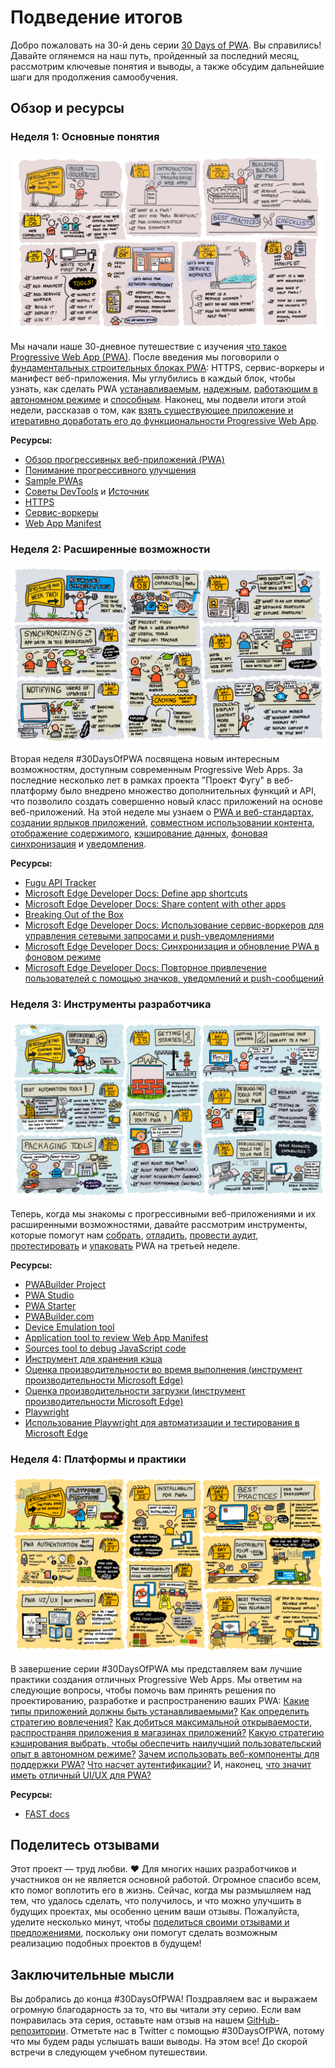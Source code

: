 # Подведение итогов

Добро пожаловать на 30-й день серии [30 Days of PWA](https://aka.ms/learn-pwa/30Days-blog). Вы справились! Давайте оглянемся на наш путь, пройденный за последний месяц, рассмотрим ключевые понятия и выводы, а также обсудим дальнейшие шаги для продолжения самообучения.

## Обзор и ресурсы

### Неделя 1: Основные понятия

![Визуальное руководство по неделе основных концепций](./core-concepts/_media/week-1.png)

Мы начали наше 30-дневное путешествие с изучения [что такое Progressive Web App (PWA)](./core-concepts/01.md). После введения мы поговорили о [фундаментальных строительных блоках PWA](./core-concepts/02.md): HTTPS, сервис-воркеры и манифест веб-приложения. Мы углубились в каждый блок, чтобы узнать, как сделать PWA [устанавливаемым](./core-concepts/03.md), [надежным](./core-concepts/04.md), [работающим в автономном режиме](./core-concepts/05.md) и [способным](./core-concepts/06.md). Наконец, мы подвели итоги этой недели, рассказав о том, как [взять существующее приложение и итеративно доработать его до функциональности Progressive Web App](./core-concepts/07.md).

**Ресурсы:**

-   [Обзор прогрессивных веб-приложений (PWA)](https://aka.ms/learn-PWA/30Days-1.1/docs.microsoft.com/microsoft-edge/progressive-web-apps-chromium)
-   [Понимание прогрессивного улучшения](https://aka.ms/learn-PWA/30Days-1.1/alistapart.com/article/understandingprogressiveenhancement)
-   [Sample PWAs](https://aka.ms/learn-PWA/30Days-1.1/docs.microsoft.com/microsoft-edge/progressive-web-apps-chromium/demo-pwas)
-   [Советы DevTools](https://aka.ms/learn-PWA/30Days-1.1/devtoolstips.org) и [Источник](https://aka.ms/learn-PWA/30Days-1.1/github.com/captainbrosset/devtools-tips)
-   [HTTPS](https://aka.ms/learn-PWA/30Days-1.2/developer.mozilla.org/en-US/docs/Glossary/https)
-   [Сервис-воркеры](https://aka.ms/learn-PWA/30Days-1.2/docs.microsoft.com/microsoft-edge/progressive-web-apps-chromium/how-to/service-workers)
-   [Web App Manifest](https://aka.ms/learn-PWA/30Days-1.2/docs.microsoft.com/microsoft-edge/progressive-web-apps-chromium/how-to/web-app-manifests)

### Неделя 2: Расширенные возможности

![Визуальное руководство по неделе расширенных возможностей](./advanced-capabilities/_media/week2-roadmap.png)

Вторая неделя #30DaysOfPWA посвящена новым интересным возможностям, доступным современным Progressive Web Apps. За последние несколько лет в рамках проекта "Проект Фугу" в веб-платформу было внедрено множество дополнительных функций и API, что позволило создать совершенно новый класс приложений на основе веб-приложений. На этой неделе мы узнаем о [PWA и веб-стандартах](./advanced-capabilities/01.md), [создании ярлыков приложений](./advanced-capabilities/02.md), [совместном использовании контента](./advanced-capabilities/03.md), [отображение содержимого](./advanced-capabilities/04.md), [кэширование данных](./advanced-capabilities/05.md), [фоновая синхронизация](./advanced-capabilities/06.md) и [уведомления](./advanced-capabilities/07.md).

**Ресурсы:**

-   [Fugu API Tracker](https://aka.ms/learn-PWA/30Days-2.1/fugu-tracker.web.app)
-   [Microsoft Edge Developer Docs: Define app shortcuts](https://aka.ms/learn-PWA/30Days-2.2/docs.microsoft.com/microsoft-edge/progressive-web-apps-chromium/how-to/shortcuts)
-   [Microsoft Edge Developer Docs: Share content with other apps](https://aka.ms/learn-PWA/30Days-2.3/docs.microsoft.com/microsoft-edge/progressive-web-apps-chromium/how-to/share)
-   [Breaking Out of the Box](https://aka.ms/learn-PWA/30Days-2.4/alistapart.com/article/breaking-out-of-the-box)
-   [Microsoft Edge Developer Docs: Использование сервис-воркеров для управления сетевыми запросами и push-уведомлениями](https://aka.ms/learn-PWA/30Days-2.5/docs.microsoft.com/microsoft-edge/progressive-web-apps-chromium/how-to/service-workers)
-   [Microsoft Edge Developer Docs: Синхронизация и обновление PWA в фоновом режиме](https://aka.ms/learn-PWA/30Days-2.6/docs.microsoft.com/microsoft-edge/progressive-web-apps-chromium/how-to/background-syncs)
-   [Microsoft Edge Developer Docs: Повторное привлечение пользователей с помощью значков, уведомлений и push-сообщений](https://aka.ms/learn-PWA/30Days-2.7/docs.microsoft.com/microsoft-edge/progressive-web-apps-chromium/how-to/notifications-badges)

### Неделя 3: Инструменты разработчика

![Визуальное руководство по инструментам разработчика недели](./dev-tools/_media/week3-roadmap.png)

Теперь, когда мы знакомы с прогрессивными веб-приложениями и их расширенными возможностями, давайте рассмотрим инструменты, которые помогут нам [собрать](./dev-tools/01.md), [отладить](./dev-tools/03.md), [провести аудит](./dev-tools/05.md), [протестировать](./dev-tools/06.md) и [упаковать](./dev-tools/07.md) PWA на третьей неделе.

**Ресурсы:**

-   [PWABuilder Project](https://aka.ms/learn-PWA/30Days-3.1/github.com/pwa-builder/PWABuilder)
-   [PWA Studio](https://aka.ms/learn-PWA/30Days-3.1/pwa-studio)
-   [PWA Starter](https://aka.ms/learn-PWA/30Days-3.1/github.com/pwa-builder/pwa-starter)
-   [PWABuilder.com](https://aka.ms/learn-PWA/30Days-3.2/www.pwabuilder.com)
-   [Device Emulation tool](https://aka.ms/learn-PWA/device-emulation)
-   [Application tool to review Web App Manifest](https://aka.ms/learn-PWA/debug-PWA)
-   [Sources tool to debug JavaScript code](https://aka.ms/learn-PWA/sources-tool)
-   [Инструмент для хранения кэша](https://aka.ms/learn-PWA/cache-storage)
-   [Оценка производительности во время выполнения (инструмент производительности Microsoft Edge)](https://aka.ms/learn-PWA/30Days-3.5/docs.microsoft.com/microsoft-edge/devtools-guide-chromium/evaluate-performance)
-   [Оценка производительности загрузки (инструмент производительности Microsoft Edge)](https://aka.ms/learn-PWA/30Days-3.5/docs.microsoft.com/microsoft-edge/devtools-guide-chromium/speed/get-started)
-   [Playwright](https://aka.ms/learn-PWA/30Days-3.6/playwright.dev)
-   [Использование Playwright для автоматизации и тестирования в Microsoft Edge](https://aka.ms/learn-PWA/30Days-3.6/docs.microsoft.com/microsoft-edge/playwright)

### Неделя 4: Платформы и практики

![Визуальное руководство по неделе платформ и практик](./platforms-practices/_media/week4-roadmap.png)

В завершение серии #30DaysOfPWA мы представляем вам лучшие практики создания отличных Progressive Web Apps. Мы ответим на следующие вопросы, чтобы помочь вам принять решения по проектированию, разработке и распространению ваших PWA: [Какие типы приложений должны быть устанавливаемыми?](./platforms-practices/01.md) [Как определить стратегию вовлечения?](./platforms-practices/02.md) [Как добиться максимальной открываемости, распространяя приложения в магазинах приложений?](./platforms-practices/03.md) [Какую стратегию кэширования выбрать, чтобы обеспечить наилучший пользовательский опыт в автономном режиме?](./platforms-practices/04.md) [Зачем использовать веб-компоненты для поддержки PWA?](./platforms-practices/05.md) [Что насчет аутентификации?](./platforms-practices/06.md) И, наконец, [что значит иметь отличный UI/UX для PWA?](./platforms-practices/07.md)

**Ресурсы:**

-   [FAST docs](https://aka.ms/learn-pwa/30days-4.5/fast.design/docs/introduction)

## Поделитесь отзывами

Этот проект — труд любви. ❤️ Для многих наших разработчиков и участников он не является основной работой. Огромное спасибо всем, кто помог воплотить его в жизнь. Сейчас, когда мы размышляем над тем, что удалось сделать, что получилось, и что можно улучшить в будущих проектах, мы особенно ценим ваши отзывы. Пожалуйста, уделите несколько минут, чтобы [поделиться своими отзывами и предложениями](https://aka.ms/learn-pwa/30Days-survey), поскольку они помогут сделать возможным реализацию подобных проектов в будущем!

## Заключительные мысли

Вы добрались до конца #30DaysOfPWA! Поздравляем вас и выражаем огромную благодарность за то, что вы читали эту серию. Если вам понравилась эта серия, оставьте нам отзыв на нашем [GitHub-репозитории](https://github.com/microsoft/win-student-devs). Отметьте нас в Twitter с помощью #30DaysOfPWA, потому что мы будем рады услышать ваши выводы. На этом все! До скорой встречи в следующем учебном путешествии.
